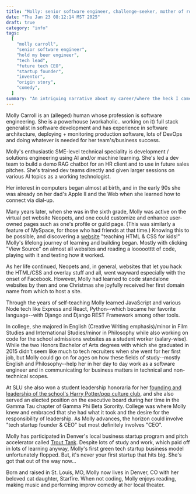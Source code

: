 ```yaml
---
title: "Molly: senior software engineer, challenge-seeker, mother of robots"
date: "Thu Jan 23 08:12:14 MST 2025"
draft: true
category: "info"
tags:
  [
    "molly carroll",
    "senior software engineer",
    "hold my beer engineer",
    "tech lead",
    "future tech CEO",
    "startup founder",
    "inventor",
    "origin story",
    "comedy",
  ]
summary: "An intriguing narrative about my career/where the heck I came from. Read on about a love of learning and leadership, what two degrees I earned in college (and use to this day!) and my _first_ tech startup founder experience."
---
```


Molly Carroll is an (alleged) human whose profession is software engineering. She is a powerhouse (workaholic.. working on it) full stack generalist in software development and has experience in software architecture, deploying + monitoring production software, lots of DevOps and doing whatever is needed for her team's/business success.

Molly's enthusiastic SME-level technical speciality is development / solutions engineering using AI and/or machine learning. She's led a dev team to build a demo RAG chatbot for an HR client and to use in future sales pitches. She's trained dev teams directly and given larger sessions on various AI topics as a working technologist.

Her interest in computers began almost at birth, and in the early 90s she was already on her dad's Apple II and the Web when she learned how to connect via dial-up.

Many years later, when she was in the sixth grade, Molly was active on the virtual pet website Neopets, and one could customize and enhance user-owned pages such as one's profile or guild page. (This was similarly a feature of MySpace, for those who had friends at that time.) Knowing this to be possible, and discovering a [website](https://lissaexplains.com) "teaching HTML & CSS for kids!" Molly's lifelong journey of learning and building began. Mostly with clicking "View Source" on almost all websites and reading a loooootttt of code, playing with it and testing how it worked.

As her life continued, Neopets and, in general, websites that let you hack the HTML/CSS and overlay stuff and all, went wayward especially with the onset of Facebook. However, Molly had learned to code standalone websites by then and one Christmas she joyfully received her first domain name from which to host a site.

Through the years of self-teaching Molly learned JavaScript and various Node tech like Express and React, Python--which became her favorite language--with Django and Django REST Framework among other tools.

In college, she majored in English (Creative Writing emphasis)/minor in Film Studies and International Studies/minor in Philosophy while also working on code for the school admissions websites as a student worker (salary-wise). While the two Honors Bachelor of Arts degrees with which she graduated in 2015 didn't seem like much to tech recruiters when she went for her first job, but Molly could go on for ages on how these fields of study--mostly English and Philosophy--help her in her day to day work as a software engineer and in communicating for business matters in technical and non-technical scopes.

At SLU she also won a student leadership honoraria for her [founding and leadership of the school's Harry Potter/pop culture club](https://unewsonline.com/2012/09/let-us-introduce-you-molly-carroll/), and she also served an elected position on the executive board during her time in the Gamma Tau chapter of Gamma Phi Beta Sorority. College was where Molly knew and embraced that she had what it took and the desire for the responsibility of leadership. As Molly advances, the horizon could involve "tech startup founder & CEO" but most definitely involves "CEO".

Molly has participated in Denver's local business startup program and pitch accelerator called [Trout Tank](https://www.denversbdc.org/home-old/trout-tank-pitch-accelerator/). Despite lots of study and work, which paid off in lots of learning anyway, Molly's first green tech startup business model unfortunately flopped. But, it's never your first startup that hits big. She's got that out of the way now...

Born and raised in St. Louis, MO, Molly now lives in Denver, CO with her beloved cat daughter, Starfire. When not coding, Molly enjoys reading, making music and performing improv comedy at her local theater.
